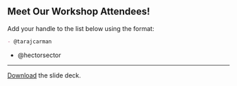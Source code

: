 ## Meet Our Workshop Attendees!

Add your handle to the list below using the format:

```md
- @tarajcarman
```

- @hectorsector

---

[Download](nicar.pdf) the slide deck.
